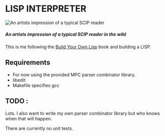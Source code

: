 # LISP INTERPRETER

![*An artists impression of a typical SCIP reader*](doc/scip-lord.jpeg')
##### *An artists impression of a typical SCIP reader in the wild*

This is me following the [Build Your Own Lisp](http://www.buildyourownlisp.com/) book and building a LISP. 

## Requirements 
- For now using the provided MPC parser combinator library.
- libedit
- Makefile specifies gcc 

## TODO :
Lots. I also want to write my own parser combinator library but who knows when that will happen. 

There are currently no unit tests.
